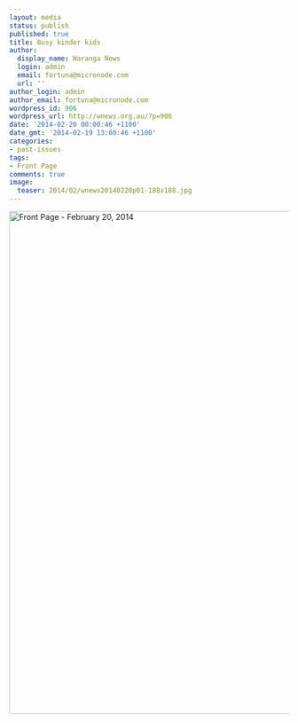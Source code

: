 ```yaml
---
layout: media
status: publish
published: true
title: Busy kinder kids
author:
  display_name: Waranga News
  login: admin
  email: fortuna@micronode.com
  url: ''
author_login: admin
author_email: fortuna@micronode.com
wordpress_id: 906
wordpress_url: http://wnews.org.au/?p=906
date: '2014-02-20 00:00:46 +1100'
date_gmt: '2014-02-19 13:00:46 +1100'
categories:
- past-issues
tags:
- Front Page
comments: true
image:
  teaser: 2014/02/wnews20140220p01-188x188.jpg
---
```


<a href="{{ site.url }}/images/2014/02/wnews20140220p01.pdf"><img class="alignnone size-full wp-image-904" alt="Front Page - February 20, 2014" src="{{ site.url }}/images/2014/02/wnews20140220p01.jpg" width="624" height="907" /></a>
